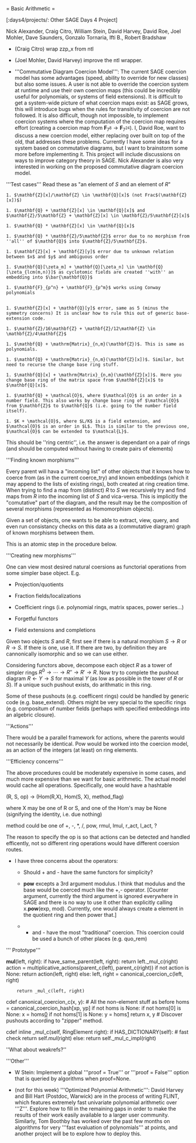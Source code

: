 = Basic Arithmetic =

[:days4/projects/: Other SAGE Days 4 Project]


 Nick Alexander, Craig Citro, William Stein, David Harvey, David Roe, Joel Mohler, Dave Saunders, Gonzalo Tornaria, Ifti B., Robert Bradshaw


 * (Craig Citro) wrap zzp_x from ntl

 * (Joel Mohler, David Harvey) improve the ntl wrapper.

 * '''Commutative Diagram Coercion Model''': The current SAGE coercion model has some advantages (speed, ability to override for new classes) but also some issues.  A user is not able to override the coercion system at runtime and use their own coercion maps (this could be incredibly useful for polynomials, or systems of field extensions).  It is difficult to get a system-wide picture of what coercion maps exist: as SAGE grows, this will introduce bugs when the rules for transitivity of coercion are not followed.  It is also difficult, though not impossible, to implement coercion systems where the computation of the coercion map requires effort (creating a coercion map from $\mathbf{F}_{7^8} \to \mathbf{F}_{7^{24}}$).  I, David Roe, want to discuss a new coercion model, either replacing over built on top of the old, that addresses these problems.  Currently I have some ideas for a system based on commutative diagrams, but I want to brainstorm some more before implementing it.  This project will include discussions on ways to improve category theory in SAGE. Nick Alexander is also very interested in working on the proposed commutative diagram coercion model.

'''Test cases''' Read these as "an element of $S$ and an element of $R$"

    1. $\mathbf{Z}[x]/\mathbf{Z} \in \mathbf{Q}[x]$ (not Frac$(\mathbf{Z}[x])$)

    1. $\mathbf{Q} + \mathbf{Z}[x] \in \mathbf{Q}[x]$ and $\mathbf{Z}/5\mathbf{Z} + \mathbf{Z}[x] \in \mathbf{Z}/5\mathbf{Z}[x]$

    1. $\mathbf{Q} * \mathbf{Z}[x] \in \mathbf{Q}[x]$ 

    1. $\mathbf{Q} * \mathbf{Z}/5\mathbf{Z}$ error due to no morphism from ''all'' of $\mathbf{Q}$ into $\mathbf{Z}/5\mathbf{Z}$.

    1. $\mathbf{Z}[x] + \mathbf{Z}[y]$ error due to unknown relation between $x$ and $y$ and ambiguous order

    1. $\mathbf{Q}[\zeta_m] + \mathbf{Q}[\zeta_n] \in \mathbf{Q}[\zeta_{lcm(m,n)}]$ as cyclotomic fields are created ''with'' an embedding into $\bar{\mathbf{Q}}$ 

    1. $\mathbf{F}_{p^n} + \mathbf{F}_{p^m}$ works using Conway polynomials


    1. $\mathbf{Z}[x] + \mathbf{Q}[y]$ error, same as 5 (minus the symmetry concerns) It is unclear how to rule this out of generic base-extension code. 

    1. $\mathbf{Z}/16\mathbf{Z} + \mathbf{Z}/12\mathbf{Z} \in \mathbf{Z}/4\mathbf{Z}$

    1. $\mathbf{Q} + \mathrm{Matrix}_{n,m}(\mathbf{Z})$. This is same as polynomials.

    1. $\mathbf{Q} + \mathrm{Matrix}_{n,m}(\mathbf{Z}[x])$. Similar, but need to recurse the change base ring stuff.

    1. $\mathbf{Q}[x] + \mathrm{Matrix}_{n,m}(\mathbf{Z}[x])$. Here you change base ring of the matrix space from $\mathbf{Z}[x]$ to $\mathbf{Q}[x]$.

    1. $\mathbf{Q} + \mathcal{O}$, where $\mathcal{O}$ is an order in a number field. This also works by change base ring of $\mathcal{O}$ from $\mathbf{Z}$ to $\mathbf{Q}$ (i.e. going to the number field itself).

    1. $K + \mathcal{O}$, where $L/K$ is a field extension, and $\mathcal{O}$ is an order in $L$. This is similar to the previous one, $\mathcal{O}$ can be extended to $\mathcal{L}$.

This should be ''ring centric'', i.e. the answer is dependant on a pair of rings (and should be computed without having to create pairs of elements)

'''Finding known morphisms'''

Every parent will hava a "incoming list" of other objects that it knows how to coerce from (as in the current coerce_try) and known embeddings (which it may append to the lists of existing rings), both created at ring creation time. When trying to find a map from (distinct) $R$ to $S$ we recursively try and find maps from $R$ into the incoming list of $S$ and vica-versa. This is implicitly the "comutative" part of the diagram, and the result may be the composition of several morphisms (represented as Homomorphism objects). 

Given a set of objects, one wants to be able to extract, view, query, and even run consistancy checks on this data as a (commutative diagram) graph of known morphisms between them. 

This is an atomic step in the procedure below. 

'''Creating new morphisms'''

One can view most desired natural coersions as functorial operations from some simpler base object. E.g. 

 * Projection/quotients

 * Fraction fields/localizations

 * Coefficient rings (i.e. polynomial rings, matrix spaces, power series...)

 * Forgetful functors

 * Field extensions and completions

Given two objects $S$ and $R$, first see if there is a natural morphism $S \rightarrow R$ or $R \rightarrow S$. If there is one, use it. If there are two, by definition they are cannonically isomorphic and so we can use either. 

Considering functors above, decompose each object $R$ as a tower of simpler rings $R^0 \rightarrow \cdots \rightarrow R'' \rightarrow R' \rightarrow R$. Now try to complete the pushout diagram $R \leftarrow Y \rightarrow S$ for maximal $Y$ (as low as possible in the tower of $R$ or $S$). If a unique such pushout exists, do arithmatic in this ring. 

Some of these pushouts (e.g. coefficent rings) could be handled by generic code (e.g. base_extend). Others might be very special to the specific rings (e.g. compositum of number fields (perhaps with specified embeddings into an algebric closure). 


'''Actions'''

There would be a parallel framework for actions, where the parents would not necessarily be identical. Pow would be worked into the coercion model, as an action of the integers (at least) on ring elements. 

'''Efficiency concerns'''

The above procedures could be moderately expensive in some cases, and much more expensive than we want for basic arithmetic. The actual model would cache all operations. Specifically, one would have a hashtable

(R, S, op) -> (Hom(R,X), Hom(S, X), method_flag)

where X may be one of R or S, and one of the Hom's may be None (signifying the identity, i.e. due nothing)

method could be one of +, -, *, /, pow, rmul, lmul, r_act, l_act, ?

The reason to specify the op is so that actions can be detected and handled efficently, not so different ring operations would have different coersion routes. 


 * I have three concerns about the operators:

    * Should + and - have the same functors for simplicity? 

    * __pow__ excepts a 3rd argument modulus.  I think that modulus and the base would be coerced much like the +,- operator. [Counter argument, currently the third argument is ignored everywhere in SAGE and there is no way to use it other than explicitly calling x.__pow__(exp, mod). Currently, one would always create a element in the quotient ring and then power that.] 

    * + and - have the most "traditional" coercion.  This coercion could be used a bunch of other places (e.g. quo_rem) 


''' Prototype'''

__mul__(left, right):
    if have_same_parent(left, right):
        return left._mul_c(right)
    action = multiplicative_actions(parent_c(left), parent_c(right))
    if not action is None:
        return action(left, right)
    else:
        left, right = canonical_coercion_c(left, right)

        return _mul_c(left, right)


cdef canonical_coercion_c(x, y):
    # All the non-element stuff as before
    homs = canonical_coercion_hash[xp, yp]
    if not homs is None:
        if not homs[0] is None:
            x = homs[0](x)
        if not homs[1] is None:
            y = homs[1](y)
        return x, y
     # Discover pushouts according to "zipper" method. 


cdef inline _mul_c(self, RingElement right):
    if HAS_DICTIONARY(self):   # fast check
        return self._mul_(right)
    else:
        return self._mul_c_impl(right)


''What about weakrefs?''

'''Other'''

 * W Stein: Implement a global '''proof = True''' or '''proof = False''' option that is queried by algorithms when proof=None.

 * (not for this week) '''Optimized Polynomial Arithmetic''': David Harvey and Bill Hart (Postdoc, Warwick) are in the process of writing FLINT, which features extremely fast univariate polynomial arithmetic over '''Z'''. Explore how to fill in the remaining gaps in order to make the results of their work easily available to a larger user community. Similarly, Tom Boothby has worked over the past few months on algorithms for very '''fast evaluation of polynomials''' at points, and another project will be to explore how to deploy this.

